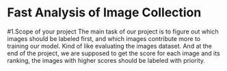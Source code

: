 # Fast Analysis of Image Collection

#1.Scope of your project
The main task of our project is to figure out which images should be labeled
first, and which images contribute more to training our model. Kind of like
evaluating the images dataset. And at the end of the project, we are supposed
to get the score for each image and its ranking, the images with higher scores
should be labeled with priority.
